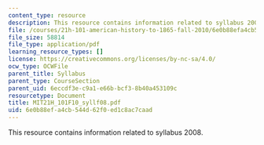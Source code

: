 ```yaml
---
content_type: resource
description: This resource contains information related to syllabus 2008.
file: /courses/21h-101-american-history-to-1865-fall-2010/6e0b88efa4cb544d62f0ed1c8ac7caad_MIT21H_101F10_syllf08.pdf
file_size: 58814
file_type: application/pdf
learning_resource_types: []
license: https://creativecommons.org/licenses/by-nc-sa/4.0/
ocw_type: OCWFile
parent_title: Syllabus
parent_type: CourseSection
parent_uid: 6eccdf3e-c9a1-e66b-bcf3-8b40a453109c
resourcetype: Document
title: MIT21H_101F10_syllf08.pdf
uid: 6e0b88ef-a4cb-544d-62f0-ed1c8ac7caad
---
```

This resource contains information related to syllabus 2008.
